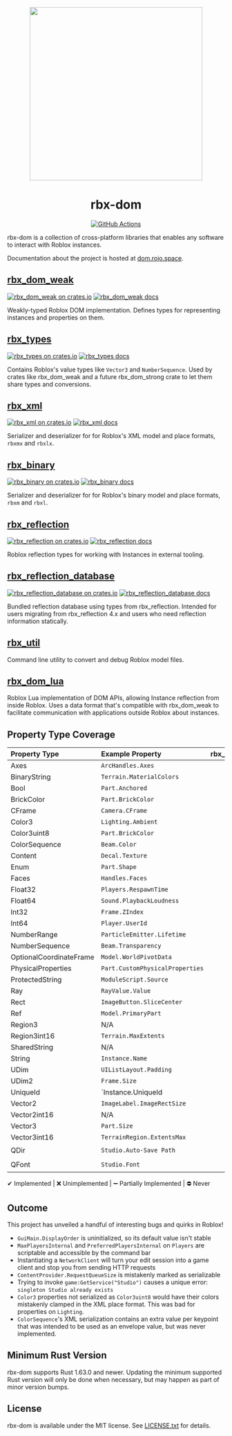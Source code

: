 <div align="center">
	<img width="400" src="rbx-dom-logo.png" />
</div>

<h1 align="center">rbx-dom</h1>
<div align="center">
	<a href="https://github.com/rojo-rbx/rbx-dom/actions">
		<img title="GitHub Actions" src="https://github.com/rojo-rbx/rbx-dom/workflows/CI/badge.svg" />
	</a>
</div>

rbx-dom is a collection of cross-platform libraries that enables any software to interact with Roblox instances.

Documentation about the project is hosted at [dom.rojo.space](https://dom.rojo.space).

## [rbx_dom_weak](rbx_dom_weak)
[![rbx_dom_weak on crates.io](https://img.shields.io/crates/v/rbx_dom_weak.svg)](https://crates.io/crates/rbx_dom_weak)
[![rbx_dom_weak docs](https://img.shields.io/badge/docs-docs.rs-orange.svg)](https://docs.rs/rbx_dom_weak)

Weakly-typed Roblox DOM implementation. Defines types for representing instances and properties on them.

## [rbx_types](rbx_types)
[![rbx_types on crates.io](https://img.shields.io/crates/v/rbx_types.svg)](https://crates.io/crates/rbx_types)
[![rbx_types docs](https://img.shields.io/badge/docs-docs.rs-orange.svg)](https://docs.rs/rbx_types)

Contains Roblox's value types like `Vector3` and `NumberSequence`. Used by crates like rbx_dom_weak and a future rbx_dom_strong crate to let them share types and conversions.

## [rbx_xml](rbx_xml)
[![rbx_xml on crates.io](https://img.shields.io/crates/v/rbx_xml.svg)](https://crates.io/crates/rbx_xml)
[![rbx_xml docs](https://img.shields.io/badge/docs-docs.rs-orange.svg)](https://docs.rs/rbx_xml)

Serializer and deserializer for for Roblox's XML model and place formats, `rbxmx` and `rbxlx`.

## [rbx_binary](rbx_binary)
[![rbx_binary on crates.io](https://img.shields.io/crates/v/rbx_binary.svg)](https://crates.io/crates/rbx_binary)
[![rbx_binary docs](https://img.shields.io/badge/docs-docs.rs-orange.svg)](https://docs.rs/rbx_binary)

Serializer and deserializer for for Roblox's binary model and place formats, `rbxm` and `rbxl`.

## [rbx_reflection](rbx_reflection)
[![rbx_reflection on crates.io](https://img.shields.io/crates/v/rbx_reflection.svg)](https://crates.io/crates/rbx_reflection)
[![rbx_reflection docs](https://img.shields.io/badge/docs-docs.rs-orange.svg)](https://docs.rs/rbx_reflection)

Roblox reflection types for working with Instances in external tooling.

## [rbx_reflection_database](rbx_reflection_database)
[![rbx_reflection_database on crates.io](https://img.shields.io/crates/v/rbx_reflection_database.svg)](https://crates.io/crates/rbx_reflection_database)
[![rbx_reflection_database docs](https://img.shields.io/badge/docs-docs.rs-orange.svg)](https://docs.rs/rbx_reflection_database)

Bundled reflection database using types from rbx_reflection. Intended for users migrating from rbx_reflection 4.x and users who need reflection information statically.

## [rbx_util](rbx_util)
Command line utility to convert and debug Roblox model files.

## [rbx_dom_lua](rbx_dom_lua)

Roblox Lua implementation of DOM APIs, allowing Instance reflection from inside Roblox. Uses a data format that's compatible with rbx_dom_weak to facilitate communication with applications outside Roblox about instances.

## Property Type Coverage

| Property Type           | Example Property                | rbx_types | rbx_dom_lua | rbx_xml | rbx_binary
|:------------------------|:--------------------------------|:--:|:--:|:--:|:--:|
| Axes                    | `ArcHandles.Axes`               | ✔ | ✔ | ✔ | ✔ |
| BinaryString            | `Terrain.MaterialColors`        | ✔ | ➖ | ✔ | ✔ |
| Bool                    | `Part.Anchored`                 | ✔ | ✔ | ✔ | ✔ |
| BrickColor              | `Part.BrickColor`               | ✔ | ✔ | ✔ | ✔ |
| CFrame                  | `Camera.CFrame`                 | ✔ | ✔ | ✔ | ✔ |
| Color3                  | `Lighting.Ambient`              | ✔ | ✔ | ✔ | ✔ |
| Color3uint8             | `Part.BrickColor`               | ✔ | ✔ | ✔ | ✔ |
| ColorSequence           | `Beam.Color`                    | ✔ | ✔ | ✔ | ✔ |
| Content                 | `Decal.Texture`                 | ✔ | ✔ | ✔ | ✔ |
| Enum                    | `Part.Shape`                    | ✔ | ✔ | ✔ | ✔ |
| Faces                   | `Handles.Faces`                 | ✔ | ✔ | ✔ | ✔ |
| Float32                 | `Players.RespawnTime`           | ✔ | ✔ | ✔ | ✔ |
| Float64                 | `Sound.PlaybackLoudness`        | ✔ | ✔ | ✔ | ✔ |
| Int32                   | `Frame.ZIndex`                  | ✔ | ✔ | ✔ | ✔ |
| Int64                   | `Player.UserId`                 | ✔ | ✔ | ✔ | ✔ |
| NumberRange             | `ParticleEmitter.Lifetime`      | ✔ | ✔ | ✔ | ✔ |
| NumberSequence          | `Beam.Transparency`             | ✔ | ✔ | ✔ | ✔ |
| OptionalCoordinateFrame | `Model.WorldPivotData`          | ✔ | ❌ | ✔ | ✔ |
| PhysicalProperties      | `Part.CustomPhysicalProperties` | ✔ | ✔ | ✔ | ✔ |
| ProtectedString         | `ModuleScript.Source`           | ✔ | ✔ | ✔ | ✔ |
| Ray                     | `RayValue.Value`                | ✔ | ✔ | ✔ | ✔ |
| Rect                    | `ImageButton.SliceCenter`       | ✔ | ✔ | ✔ | ✔ |
| Ref                     | `Model.PrimaryPart`             | ✔ | ✔ | ✔ | ✔ |
| Region3                 | N/A                             | ✔ | ✔ | ❌ | ❌ |
| Region3int16            | `Terrain.MaxExtents`            | ✔ | ✔ | ❌ | ❌ |
| SharedString            | N/A                             | ✔ | ✔ | ✔ | ✔ |
| String                  | `Instance.Name`                 | ✔ | ✔ | ✔ | ✔ |
| UDim                    | `UIListLayout.Padding`          | ✔ | ✔ | ✔ | ✔ |
| UDim2                   | `Frame.Size`                    | ✔ | ✔ | ✔ | ✔ |
| UniqueId                | `Instance.UniqueId              | ✔ | ❌ | ✔ | ✔ |
| Vector2                 | `ImageLabel.ImageRectSize`      | ✔ | ✔ | ✔ | ✔ |
| Vector2int16            | N/A                             | ✔ | ✔ | ✔ | ❌ |
| Vector3                 | `Part.Size`                     | ✔ | ✔ | ✔ | ✔ |
| Vector3int16            | `TerrainRegion.ExtentsMax`      | ✔ | ✔ | ✔ | ✔ |
| QDir                    | `Studio.Auto-Save Path`         | ⛔ | ⛔ | ⛔ | ⛔ |
| QFont                   | `Studio.Font`                   | ⛔ | ⛔ | ⛔ | ⛔ |

✔ Implemented | ❌ Unimplemented | ➖ Partially Implemented | ⛔ Never

## Outcome
This project has unveiled a handful of interesting bugs and quirks in Roblox!

- `GuiMain.DisplayOrder` is uninitialized, so its default value isn't stable
- `MaxPlayersInternal` and `PreferredPlayersInternal` on `Players` are scriptable and accessible by the command bar
- Instantiating a `NetworkClient` will turn your edit session into a game client and stop you from sending HTTP requests
- `ContentProvider.RequestQueueSize` is mistakenly marked as serializable
- Trying to invoke `game:GetService("Studio")` causes a unique error: `singleton Studio already exists`
- `Color3` properties not serialized as `Color3uint8` would have their colors mistakenly clamped in the XML place format. This was bad for properties on `Lighting`.
- `ColorSequence`'s XML serialization contains an extra value per keypoint that was intended to be used as an envelope value, but was never implemented.

## Minimum Rust Version
rbx-dom supports Rust 1.63.0 and newer. Updating the minimum supported Rust version will only be done when necessary, but may happen as part of minor version bumps.

## License
rbx-dom is available under the MIT license. See [LICENSE.txt](LICENSE.txt) for details.
